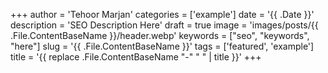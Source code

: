 +++
author = 'Tehoor Marjan'
categories = ['example']
date = '{{ .Date }}'
description = 'SEO Description Here'
draft = true
image = 'images/posts/{{ .File.ContentBaseName }}/header.webp'
keywords = ["seo", "keywords", "here"]
slug = '{{ .File.ContentBaseName }}'
tags = ['featured', 'example']
title = '{{ replace .File.ContentBaseName "-" " " | title }}'
+++
